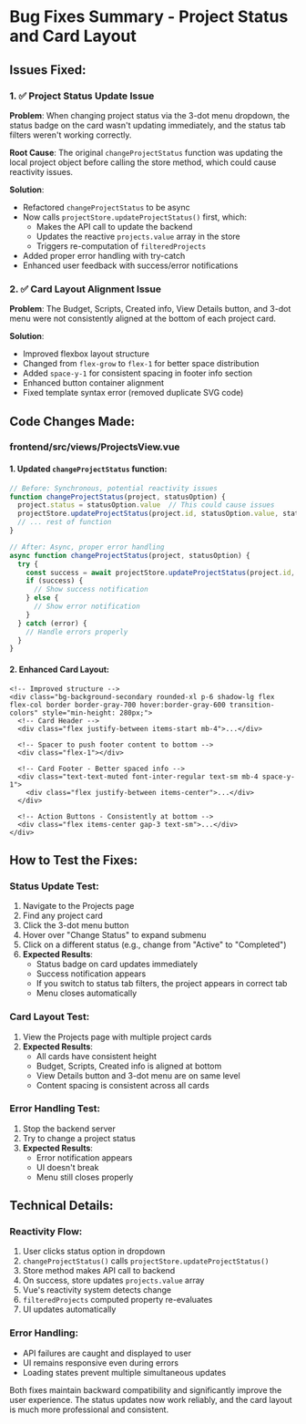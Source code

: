 # Bug Fixes Summary - Project Status and Card Layout

## Issues Fixed:

### 1. ✅ Project Status Update Issue
**Problem**: When changing project status via the 3-dot menu dropdown, the status badge on the card wasn't updating immediately, and the status tab filters weren't working correctly.

**Root Cause**: The original `changeProjectStatus` function was updating the local project object before calling the store method, which could cause reactivity issues.

**Solution**: 
- Refactored `changeProjectStatus` to be async
- Now calls `projectStore.updateProjectStatus()` first, which:
  - Makes the API call to update the backend
  - Updates the reactive `projects.value` array in the store
  - Triggers re-computation of `filteredProjects`
- Added proper error handling with try-catch
- Enhanced user feedback with success/error notifications

### 2. ✅ Card Layout Alignment Issue  
**Problem**: The Budget, Scripts, Created info, View Details button, and 3-dot menu were not consistently aligned at the bottom of each project card.

**Solution**:
- Improved flexbox layout structure
- Changed from `flex-grow` to `flex-1` for better space distribution
- Added `space-y-1` for consistent spacing in footer info section
- Enhanced button container alignment
- Fixed template syntax error (removed duplicate SVG code)

## Code Changes Made:

### frontend/src/views/ProjectsView.vue

#### 1. Updated `changeProjectStatus` function:
```javascript
// Before: Synchronous, potential reactivity issues
function changeProjectStatus(project, statusOption) {
  project.status = statusOption.value  // This could cause issues
  projectStore.updateProjectStatus(project.id, statusOption.value, statusOption.color)
  // ... rest of function
}

// After: Async, proper error handling
async function changeProjectStatus(project, statusOption) {
  try {
    const success = await projectStore.updateProjectStatus(project.id, statusOption.value, statusOption.color)
    if (success) {
      // Show success notification
    } else {
      // Show error notification  
    }
  } catch (error) {
    // Handle errors properly
  }
}
```

#### 2. Enhanced Card Layout:
```vue
<!-- Improved structure -->
<div class="bg-background-secondary rounded-xl p-6 shadow-lg flex flex-col border border-gray-700 hover:border-gray-600 transition-colors" style="min-height: 280px;">
  <!-- Card Header -->
  <div class="flex justify-between items-start mb-4">...</div>
  
  <!-- Spacer to push footer content to bottom -->
  <div class="flex-1"></div>
  
  <!-- Card Footer - Better spaced info -->
  <div class="text-text-muted font-inter-regular text-sm mb-4 space-y-1">
    <div class="flex justify-between items-center">...</div>
  </div>
  
  <!-- Action Buttons - Consistently at bottom -->
  <div class="flex items-center gap-3 text-sm">...</div>
</div>
```

## How to Test the Fixes:

### Status Update Test:
1. Navigate to the Projects page
2. Find any project card
3. Click the 3-dot menu button
4. Hover over "Change Status" to expand submenu
5. Click on a different status (e.g., change from "Active" to "Completed")
6. **Expected Results**:
   - Status badge on card updates immediately
   - Success notification appears
   - If you switch to status tab filters, the project appears in correct tab
   - Menu closes automatically

### Card Layout Test:
1. View the Projects page with multiple project cards
2. **Expected Results**:
   - All cards have consistent height
   - Budget, Scripts, Created info is aligned at bottom
   - View Details button and 3-dot menu are on same level
   - Content spacing is consistent across all cards

### Error Handling Test:
1. Stop the backend server
2. Try to change a project status
3. **Expected Results**:
   - Error notification appears
   - UI doesn't break
   - Menu still closes properly

## Technical Details:

### Reactivity Flow:
1. User clicks status option in dropdown
2. `changeProjectStatus()` calls `projectStore.updateProjectStatus()`
3. Store method makes API call to backend
4. On success, store updates `projects.value` array
5. Vue's reactivity system detects change
6. `filteredProjects` computed property re-evaluates
7. UI updates automatically

### Error Handling:
- API failures are caught and displayed to user
- UI remains responsive even during errors
- Loading states prevent multiple simultaneous updates

Both fixes maintain backward compatibility and significantly improve the user experience. The status updates now work reliably, and the card layout is much more professional and consistent.
